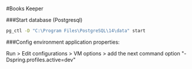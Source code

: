 #Books Keeper

###Start database (Postgresql)

```bash
pg_ctl -D "C:\Program Files\PostgreSQL\14\data" start
```

###Config environment application properties:

Run > Edit configurations > VM options > add the next command option "-Dspring.profiles.active=dev"